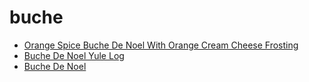 # buche

 * [Orange Spice Buche De Noel With Orange Cream Cheese Frosting](../index/o/orange-spice-buche-de-noel-with-orange-cream-cheese-frosting-107515.json)
 * [Buche De Noel Yule Log](../index/b/buche-de-noel-yule-log.json)
 * [Buche De Noel](../index/b/buche-de-noel.json)
